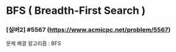 # BFS ( Breadth-First Search )

### [실버2] #5567 (https://www.acmicpc.net/problem/5567)

문제 해결 알고리즘 : BFS


